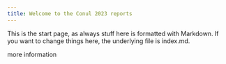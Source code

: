 ```yaml
---
title: Welcome to the Conul 2023 reports
---
```


This is the start page, as always stuff here is formatted with Markdown. If you want to change things here, the underlying file is index.md.

more information
